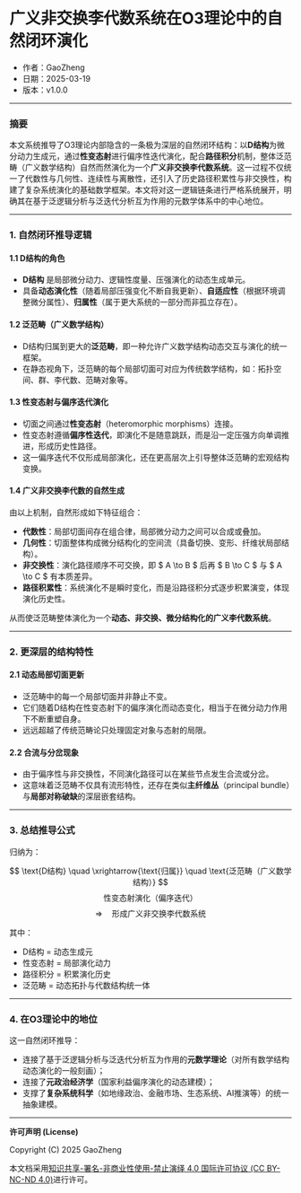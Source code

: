 # **广义非交换李代数系统在O3理论中的自然闭环演化**

- 作者：GaoZheng
- 日期：2025-03-19
- 版本：v1.0.0

---

### 摘要

本文系统推导了O3理论内部隐含的一条极为深层的自然闭环结构：以**D结构**为微分动力生成元，通过**性变态射**进行偏序性迭代演化，配合**路径积分**机制，整体泛范畴（广义数学结构）自然而然演化为一个**广义非交换李代数系统**。这一过程不仅统一了代数性与几何性、连续性与离散性，还引入了历史路径积累性与非交换性，构建了复杂系统演化的基础数学框架。本文将对这一逻辑链条进行严格系统展开，明确其在基于泛逻辑分析与泛迭代分析互为作用的元数学体系中的中心地位。

---

### 1. 自然闭环推导逻辑

#### 1.1 D结构的角色

- **D结构** 是局部微分动力、逻辑性度量、压强演化的动态生成单元。
- 具备**动态演化性**（随着局部压强变化不断自我更新）、**自适应性**（根据环境调整微分属性）、**归属性**（属于更大系统的一部分而非孤立存在）。

#### 1.2 泛范畴（广义数学结构）

- D结构归属到更大的**泛范畴**，即一种允许广义数学结构动态交互与演化的统一框架。
- 在静态视角下，泛范畴的每个局部切面可对应为传统数学结构，如：拓扑空间、群、李代数、范畴对象等。

#### 1.3 性变态射与偏序迭代演化

- 切面之间通过**性变态射**（heteromorphic morphisms）连接。
- 性变态射遵循**偏序性迭代**，即演化不是随意跳跃，而是沿一定压强方向单调推进，形成历史性路径。
- 这一偏序迭代不仅形成局部演化，还在更高层次上引导整体泛范畴的宏观结构变换。

#### 1.4 广义非交换李代数的自然生成

由以上机制，自然形成如下特征组合：

- **代数性**：局部切面间存在组合律，局部微分动力之间可以合成或叠加。
- **几何性**：切面整体构成微分结构化的空间流（具备切换、变形、纤维状局部结构）。
- **非交换性**：演化路径顺序不可交换，即 $ A \to B $ 后再 $ B \to C $ 与 $ A \to C $ 有本质差异。
- **路径积累性**：系统演化不是瞬时变化，而是沿路径积分式逐步积累演变，体现演化历史性。

从而使泛范畴整体演化为一个**动态、非交换、微分结构化的广义李代数系统**。

---

### 2. 更深层的结构特性

#### 2.1 动态局部切面更新

- 泛范畴中的每一个局部切面并非静止不变。
- 它们随着D结构在性变态射下的偏序演化而动态变化，相当于在微分动力作用下不断重塑自身。
- 远远超越了传统范畴论只处理固定对象与态射的局限。

#### 2.2 合流与分岔现象

- 由于偏序性与非交换性，不同演化路径可以在某些节点发生合流或分岔。
- 这意味着泛范畴不仅具有流形特性，还存在类似**主纤维丛**（principal bundle）与**局部对称破缺**的深层嵌套结构。

---

### 3. 总结推导公式

归纳为：

$$
\text{D结构} \quad \xrightarrow{\text{归属}} \quad \text{泛范畴（广义数学结构）}
$$
$$
\text{性变态射演化（偏序迭代）}
$$
$$
\Rightarrow \quad \text{形成广义非交换李代数系统}
$$

其中：

- D结构 = 动态生成元
- 性变态射 = 局部演化动力
- 路径积分 = 积累演化历史
- 泛范畴 = 动态拓扑与代数结构统一体

---

### 4. 在O3理论中的地位

这一自然闭环推导：

- 连接了基于泛逻辑分析与泛迭代分析互为作用的**元数学理论**（对所有数学结构动态演化的一般刻画）；
- 连接了**元政治经济学**（国家利益偏序演化的动态建模）；
- 支撑了**复杂系统科学**（如地缘政治、金融市场、生态系统、AI推演等）的统一抽象建模。

---

**许可声明 (License)**

Copyright (C) 2025 GaoZheng 

本文档采用[知识共享-署名-非商业性使用-禁止演绎 4.0 国际许可协议 (CC BY-NC-ND 4.0)](https://creativecommons.org/licenses/by-nc-nd/4.0/deed.zh-Hans)进行许可。
